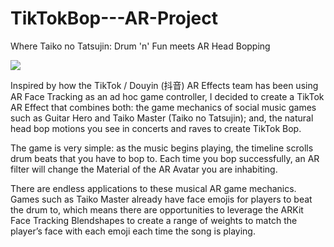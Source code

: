 # TikTokBop---AR-Project
 Where Taiko no Tatsujin: Drum 'n' Fun meets AR Head Bopping 

<img src="https://im3.ezgif.com/tmp/ezgif-3-d3d0ea88fa61.gif"/>

Inspired by how the TikTok / Douyin (抖音) AR Effects team has been using AR Face Tracking as an ad hoc game controller, I decided to create a TikTok AR Effect that combines both: the game mechanics of social music games such as Guitar Hero and Taiko Master (Taiko no Tatsujin); and, the natural head bop motions you see in concerts and raves to create TikTok Bop. 

The game is very simple: as the music begins playing, the timeline scrolls drum beats that you have to bop to. Each time you bop successfully, an AR filter will change the Material of the AR Avatar you are inhabiting.   

There are endless applications to these musical AR game mechanics. Games such as Taiko Master already have face emojis for players to beat the drum to, which means there are opportunities to leverage the ARKit Face Tracking Blendshapes to create a range of weights to match the player’s face with each emoji each time the song is playing. 

